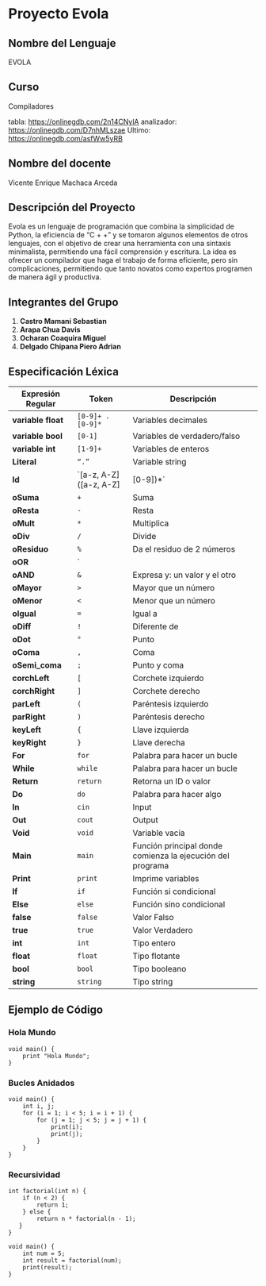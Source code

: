 # **Proyecto Evola**

##  **Nombre del Lenguaje**
EVOLA

## **Curso**
Compiladores

tabla: https://onlinegdb.com/2n14CNylA
analizador: https://onlinegdb.com/D7nhMLszae
Ultimo: https://onlinegdb.com/asfWw5yRB

## **Nombre del docente**
Vicente Enrique Machaca Arceda

## **Descripción del Proyecto**
Evola es un lenguaje de programación que combina la simplicidad de Python, la eficiencia de “C + +” y se tomaron algunos elementos de otros lenguajes, con el objetivo de crear una herramienta con una sintaxis minimalista, permitiendo una fácil comprensión y escritura. La idea es ofrecer un compilador que haga el trabajo de forma eficiente, pero sin complicaciones, permitiendo que tanto novatos como expertos programen de manera ágil y productiva. 

## **Integrantes del Grupo**

1. **Castro Mamani Sebastian** 
2. **Arapa Chua Davis** 
3. **Ocharan Coaquira Miguel**
4. **Delgado Chipana Piero Adrian**


## **Especificación Léxica**

| **Expresión Regular**         | **Token**                         | **Descripción**                                |
|---------------|--------------------------------------------|--------------------------------------------|
| **variable float** | `[0-9]+ . [0-9]*`                          | Variables decimales                        |
| **variable bool** | `[0-1]`                                    | Variables de verdadero/falso               |
| **variable int**  | `[1-9]+`                                   | Variables de enteros                       |
| **Literal**       | `“.”`                                      | Variable string                            |
| **Id**            | `[a-z, A-Z] ([a-z, A-Z] | [0-9])*`         | Ids que se pueden colocar para darles un valor |
| **oSuma**         | `+`                                        | Suma                                       |
| **oResta**        | `-`                                        | Resta                                      |
| **oMult**         | `*`                                        | Multiplica                                 |
| **oDiv**          | `/`                                        | Divide                                     |
| **oResiduo**      | `%`                                        | Da el residuo de 2 números                 |
| **oOR**           | `||`                                       | Expresa el or: un valor o el otro          |
| **oAND**          | `&`                                        | Expresa y: un valor y el otro              |
| **oMayor**        | `>`                                        | Mayor que un número                        |
| **oMenor**        | `<`                                        | Menor que un número                        |
| **oIgual**        | `=`                                        | Igual a                                    |
| **oDiff**         | `!`                                        | Diferente de                               |
| **oDot**          | `°`                                        | Punto                                      |
| **oComa**         | `,`                                        | Coma                                       |
| **oSemi_coma**    | `;`                                        | Punto y coma                               |
| **corchLeft**     | `[`                                        | Corchete izquierdo                         |
| **corchRight**   | `]`                                        | Corchete derecho                           |
| **parLeft**       | `(`                                        | Paréntesis izquierdo                       |
| **parRight**      | `)`                                        | Paréntesis derecho                         |
| **keyLeft**       | `{`                                        | Llave izquierda                           |
| **keyRight**      | `}`                                        | Llave derecha                              |
| **For**           | `for`                                      | Palabra para hacer un bucle                |
| **While**         | `while`                                    | Palabra para hacer un bucle                |
| **Return**        | `return`                                   | Retorna un ID o valor                      |
| **Do**            | `do`                                       | Palabra para hacer algo                    |
| **In**            | `cin`                                      | Input                                      |
| **Out**           | `cout`                                     | Output                                     |
| **Void**          | `void`                                     | Variable vacía                             |
| **Main**          | `main`                                     | Función principal donde comienza la ejecución del programa |
| **Print**         | `print`                                    | Imprime variables                          |
| **If**            | `if`                                       | Función si condicional                     |
| **Else**          | `else`                                     | Función sino condicional                   |
| **false**         | `false`                                    | Valor Falso                                |
| **true**          | `true`                                     | Valor Verdadero                            |
| **int**           | `int`                                      | Tipo entero                                |
| **float**         | `float`                                    | Tipo flotante                              |
| **bool**          | `bool`                                     | Tipo booleano                              |
| **string**        | `string`                                   | Tipo string                                |

## **Ejemplo de Código**

### **Hola Mundo**

```
void main() {
    print "Hola Mundo";
}
```

### **Bucles Anidados**

```
void main() {
    int i, j;
    for (i = 1; i < 5; i = i + 1) {
        for (j = 1; j < 5; j = j + 1) {
            print(i);
            print(j);
        }
    }
}
```



### **Recursividad**

```
int factorial(int n) {
    if (n < 2) {
        return 1;
    } else {
        return n * factorial(n - 1);
   }
}

void main() {
    int num = 5;
    int result = factorial(num);
    print(result);
}

```
